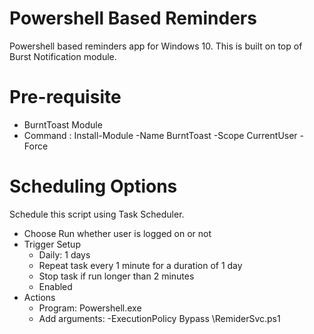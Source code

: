 # Powershell Based Reminders
Powershell based reminders app for Windows 10. This is built on top of Burst Notification module.

# Pre-requisite
- BurntToast Module
- Command : Install-Module -Name BurntToast -Scope CurrentUser -Force

# Scheduling Options
Schedule this script using Task Scheduler.
- Choose Run whether user is logged on or not
- Trigger Setup 
    - Daily: 1 days
    - Repeat task every 1 minute for a duration of 1 day
    - Stop task if run longer than 2 minutes
    - Enabled
- Actions
    - Program: Powershell.exe
    - Add arguments: -ExecutionPolicy Bypass <Local Path>\RemiderSvc.ps1